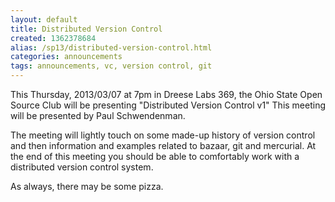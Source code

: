 ```yaml
---
layout: default
title: Distributed Version Control
created: 1362378684
alias: /sp13/distributed-version-control.html
categories: announcements
tags: announcements, vc, version control, git
---
```

This Thursday, 2013/03/07 at 7pm in Dreese Labs 369, the Ohio State Open Source Club will be presenting "Distributed Version Control v1" This meeting will be presented by Paul Schwendenman.

The meeting will lightly touch on some made-up history of version control and then information and examples related to bazaar, git and mercurial. At the end of this meeting you should be able to comfortably work with a distributed version control system.

As always, there may be some pizza.
